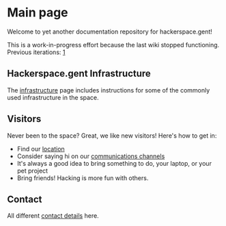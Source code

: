 # Main page

Welcome to yet another documentation repository for hackerspace.gent! 

This is a work-in-progress effort because the last wiki stopped functioning.
Previous iterations: [1](https://web.archive.org/web/20150909215414/http://0x20.be/Main_Page)

## Hackerspace.gent Infrastructure

The [infrastructure](infra.md) page includes instructions for some of the commonly used infrastructure in the space.

## Visitors

Never been to the space? Great, we like new visitors! Here's how to get in:

* Find our [location](location.md)
* Consider saying hi on our [communications channels](comms.md)
* It's always a good idea to bring something to do, your laptop, or your pet project
* Bring friends! Hacking is more fun with others.

## Contact

All different [contact details](comms.md) here.
